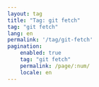 ```yaml
---
layout: tag
title: "Tag: git fetch"
tag: "git fetch"
lang: en
permalink: '/tag/git-fetch'
pagination:
    enabled: true
    tag: "git fetch"
    permalink: /page/:num/
    locale: en
---
```

